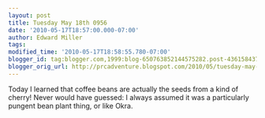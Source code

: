 ```yaml
---
layout: post
title: Tuesday May 18th 0956
date: '2010-05-17T18:57:00.000-07:00'
author: Edward Miller
tags: 
modified_time: '2010-05-17T18:58:55.780-07:00'
blogger_id: tag:blogger.com,1999:blog-650763852144575282.post-4361584373822853406
blogger_orig_url: http://prcadventure.blogspot.com/2010/05/tuesday-may-18th-0956.html
---
```


Today I learned that coffee beans are actually the seeds from a kind of cherry! Never would have guessed: I always assumed it was a particularly pungent bean plant thing, or like Okra.
